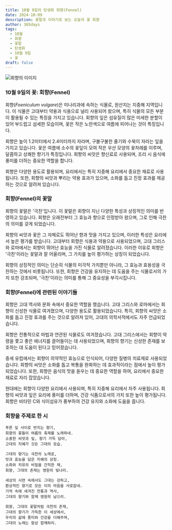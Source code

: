 ```yaml
---
title: 10월 9일의 탄생화 회향(Fennel)
date: 2024-10-09
description: 꽃말과 이야기로 보는 오늘의 꽃 회향
author: 365days
tags:
  - 10월
  - 회향
  - 꽃말
  - 탄생화
  - 10월 9일
  - 꽃
draft: false
---
```



![회향의 이미지](https://cdn.pixabay.com/photo/2018/07/26/18/15/fennel-3564229_640.jpg#center)


### 10월 9일의 꽃: 회향(Fennel)

회향(*Foeniculum vulgare*)은 미나리과에 속하는 식물로, 원산지는 지중해 지역입니다. 이 식물은 고대부터 약용과 식용으로 널리 사용되어 왔으며, 특히 식물의 모든 부분이 활용될 수 있는 특징을 가지고 있습니다. 회향의 잎은 섬유질이 많은 미세한 분할이 있어 부드럽고 섬세한 모습이며, 꽃은 작은 노란색으로 여름에 피어나는 것이 특징입니다.

회향은 높이 1.2미터에서 2.4미터까지 자라며, 구불구불한 줄기와 수북이 자라는 잎을 가지고 있습니다. 꽃은 여름에 소수의 꽃잎이 모여 작은 우산 모양의 꽃차례를 이루며, 달콤하고 상쾌한 향기가 특징입니다. 회향의 씨앗은 향신료로 사용되며, 조리 시 음식에 풍미를 더하는 중요한 역할을 합니다.

회향은 다양한 용도로 활용되며, 요리에서는 특히 지중해 요리에서 중요한 재료로 사용됩니다. 또한, 회향의 씨앗과 뿌리는 약용 효과가 있으며, 소화를 돕고 진정 효과를 제공하는 것으로 알려져 있습니다.

### 회향(Fennel)의 꽃말

회향의 꽃말은 '극찬'입니다. 이 꽃말은 회향이 지닌 다양한 특성과 상징적인 의미를 반영하고 있습니다. 회향은 오래전부터 그 효능과 향으로 인정받아 왔으며, 그로 인해 극찬의 의미를 갖게 되었습니다.

회향의 씨앗과 꽃은 그 자체로도 뛰어난 향과 맛을 가지고 있으며, 이러한 특성은 요리에서 높은 평가를 받습니다. 고대부터 회향은 식용과 약용으로 사용되었으며, 고대 그리스와 로마에서는 회향이 뛰어난 효능을 가진 식물로 알려졌습니다. 이러한 이유로 회향은 '극찬'이라는 꽃말과 잘 어울리며, 그 가치를 높이 평가하는 상징이 되었습니다.

회향의 상징적인 의미는 단순히 식물의 미각적 가치뿐만 아니라, 그 효능과 효용성을 극찬하는 것에서 비롯됩니다. 또한, 회향은 건강을 유지하는 데 도움을 주는 식물로서의 가치 또한 강조되며, '극찬'이라는 의미를 통해 그 중요성을 부각시킵니다.

### 회향(Fennel)에 관련된 이야기들

회향은 고대 역사와 문화 속에서 중요한 역할을 했습니다. 고대 그리스와 로마에서는 회향이 신성한 식물로 여겨졌으며, 다양한 용도로 활용되었습니다. 특히, 회향의 씨앗은 소화를 돕고 진정 효과를 주는 것으로 알려져 있어, 고대의 의학서적에서도 자주 언급되었습니다.

회향은 전통적으로 마법과 연관된 식물로도 여겨졌습니다. 고대 그리스에서는 회향이 악령을 쫓고 좋은 에너지를 끌어들이는 데 사용되었으며, 회향의 향기는 신성한 존재를 보호하는 데 도움이 된다고 믿어졌습니다.

중세 유럽에서는 회향이 의약적인 효능으로 인식되어, 다양한 질병의 치료제로 사용되었습니다. 회향의 씨앗은 소화를 돕고 복통을 완화하는 데 효과적이라는 점에서 높이 평가되었습니다. 또한, 회향은 음식의 맛을 돋우는 데 중요한 역할을 하여, 요리에서 중요한 재료로 자리 잡았습니다.

현대에는 회향이 다양한 요리에서 사용되며, 특히 지중해 요리에서 자주 사용됩니다. 회향의 씨앗과 잎은 요리에 풍미를 더하며, 건강 식품으로서의 가치 또한 높이 평가됩니다. 회향은 비타민 C와 식이섬유가 풍부하여 건강 유지와 소화에 도움을 줍니다.

### 회향을 주제로 한 시

	푸른 잎 사이로 번지는 향기,
	회향의 꽃들이 여름의 축제를 노래하네.
	소중한 씨앗과 잎, 향기 가득 담아,
	고대의 지혜가 깃든 그대의 모습.
	
	그대의 향기는 극찬의 노래로,
	맛과 효능을 담은 지혜의 상징.
	소화와 치유의 비밀을 간직한 채,
	회향, 그대의 존재는 영원히 빛나리.
	
	세상의 시련 속에서도 그대는 강하고,
	환상적인 향기로 모든 이의 마음을 사로잡네.
	기억 속에 새겨진 전통과 역사,
	그대의 향기와 함께 영원히 남으리.
	
	회향, 그대의 꽃말처럼 극찬의 존재,
	그대의 향기가 가득한 이 세상에서,
	우리의 삶에 풍미와 건강을 더해주며,
	그대의 노래는 항상 함께하리.
